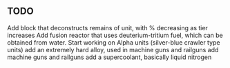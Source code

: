 ## TODO

Add block that deconstructs remains of unit, with % decreasing as tier increases
Add fusion reactor that uses deuterium-tritium fuel, which can be obtained from water.
Start working on Alpha units (silver-blue crawler type units)
add an extremely hard alloy, used in machine guns and railguns
add machine guns and railguns
add a supercoolant, basically liquid nitrogen